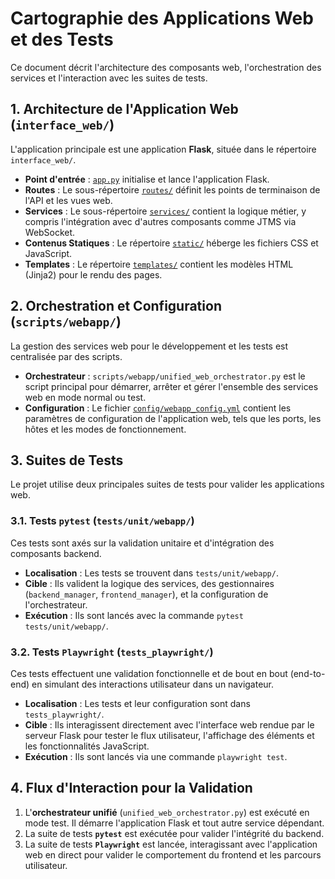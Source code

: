 # Cartographie des Applications Web et des Tests

Ce document décrit l'architecture des composants web, l'orchestration des services et l'interaction avec les suites de tests.

## 1. Architecture de l'Application Web (`interface_web/`)

L'application principale est une application **Flask**, située dans le répertoire `interface_web/`.

- **Point d'entrée** : [`app.py`](interface_web/app.py:0) initialise et lance l'application Flask.
- **Routes** : Le sous-répertoire [`routes/`](interface_web/routes/) définit les points de terminaison de l'API et les vues web.
- **Services** : Le sous-répertoire [`services/`](interface_web/services/) contient la logique métier, y compris l'intégration avec d'autres composants comme JTMS via WebSocket.
- **Contenus Statiques** : Le répertoire [`static/`](interface_web/static/) héberge les fichiers CSS et JavaScript.
- **Templates** : Le répertoire [`templates/`](interface_web/templates/) contient les modèles HTML (Jinja2) pour le rendu des pages.

## 2. Orchestration et Configuration (`scripts/webapp/`)

La gestion des services web pour le développement et les tests est centralisée par des scripts.

- **Orchestrateur** : `scripts/webapp/unified_web_orchestrator.py` est le script principal pour démarrer, arrêter et gérer l'ensemble des services web en mode normal ou test.
- **Configuration** : Le fichier [`config/webapp_config.yml`](scripts/webapp/config/webapp_config.yml:0) contient les paramètres de configuration de l'application web, tels que les ports, les hôtes et les modes de fonctionnement.

## 3. Suites de Tests

Le projet utilise deux principales suites de tests pour valider les applications web.

### 3.1. Tests `pytest` (`tests/unit/webapp/`)

Ces tests sont axés sur la validation unitaire et d'intégration des composants backend.

- **Localisation** : Les tests se trouvent dans `tests/unit/webapp/`.
- **Cible** : Ils valident la logique des services, des gestionnaires (`backend_manager`, `frontend_manager`), et la configuration de l'orchestrateur.
- **Exécution** : Ils sont lancés avec la commande `pytest tests/unit/webapp/`.

### 3.2. Tests `Playwright` (`tests_playwright/`)

Ces tests effectuent une validation fonctionnelle et de bout en bout (end-to-end) en simulant des interactions utilisateur dans un navigateur.

- **Localisation** : Les tests et leur configuration sont dans `tests_playwright/`.
- **Cible** : Ils interagissent directement avec l'interface web rendue par le serveur Flask pour tester le flux utilisateur, l'affichage des éléments et les fonctionnalités JavaScript.
- **Exécution** : Ils sont lancés via une commande `playwright test`.

## 4. Flux d'Interaction pour la Validation

1.  L'**orchestrateur unifié** (`unified_web_orchestrator.py`) est exécuté en mode test. Il démarre l'application Flask et tout autre service dépendant.
2.  La suite de tests **`pytest`** est exécutée pour valider l'intégrité du backend.
3.  La suite de tests **`Playwright`** est lancée, interagissant avec l'application web en direct pour valider le comportement du frontend et les parcours utilisateur.